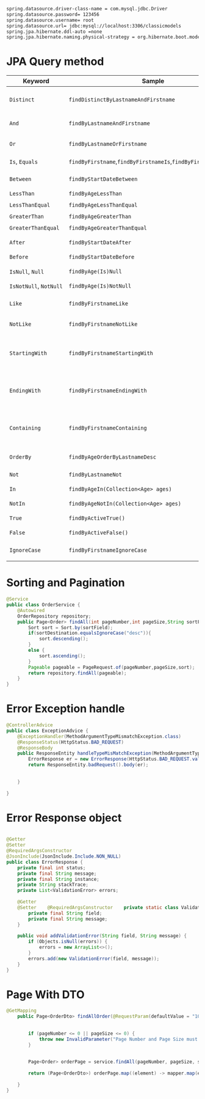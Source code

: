 ```bash
spring.datasource.driver-class-name = com.mysql.jdbc.Driver  
spring.datasource.password= 123456  
spring.datasource.username= root  
spring.datasource.url= jdbc:mysql://localhost:3306/classicmodels  
spring.jpa.hibernate.ddl-auto =none  
spring.jpa.hibernate.naming.physical-strategy = org.hibernate.boot.model.naming.PhysicalNamingStrategyStandardImpl
```


# JPA Query method
| Keyword                | Sample                                                        | JPQL snippet                                                       |
| ---------------------- | ------------------------------------------------------------- | ------------------------------------------------------------------ |
| `Distinct`             | `findDistinctByLastnameAndFirstname`                          | `select distinct …​ where x.lastname = ?1 and x.firstname = ?2`    |
| `And`                  | `findByLastnameAndFirstname`                                  | `… where x.lastname = ?1 and x.firstname = ?2`                     |
| `Or`                   | `findByLastnameOrFirstname`                                   | `… where x.lastname = ?1 or x.firstname = ?2`                      |
| `Is`, `Equals`         | `findByFirstname`,`findByFirstnameIs`,`findByFirstnameEquals` | `… where x.firstname = ?1`                                         |
| `Between`              | `findByStartDateBetween`                                      | `… where x.startDate between ?1 and ?2`                            |
| `LessThan`             | `findByAgeLessThan`                                           | `… where x.age < ?1`                                               |
| `LessThanEqual`        | `findByAgeLessThanEqual`                                      | `… where x.age <= ?1`                                              |
| `GreaterThan`          | `findByAgeGreaterThan`                                        | `… where x.age > ?1`                                               |
| `GreaterThanEqual`     | `findByAgeGreaterThanEqual`                                   | `… where x.age >= ?1`                                              |
| `After`                | `findByStartDateAfter`                                        | `… where x.startDate > ?1`                                         |
| `Before`               | `findByStartDateBefore`                                       | `… where x.startDate < ?1`                                         |
| `IsNull`, `Null`       | `findByAge(Is)Null`                                           | `… where x.age is null`                                            |
| `IsNotNull`, `NotNull` | `findByAge(Is)NotNull`                                        | `… where x.age not null`                                           |
| `Like`                 | `findByFirstnameLike`                                         | `… where x.firstname like ?1`                                      |
| `NotLike`              | `findByFirstnameNotLike`                                      | `… where x.firstname not like ?1`                                  |
| `StartingWith`         | `findByFirstnameStartingWith`                                 | `… where x.firstname like ?1` (parameter bound with appended `%`)  |
| `EndingWith`           | `findByFirstnameEndingWith`                                   | `… where x.firstname like ?1` (parameter bound with prepended `%`) |
| `Containing`           | `findByFirstnameContaining`                                   | `… where x.firstname like ?1` (parameter bound wrapped in `%`)     |
| `OrderBy`              | `findByAgeOrderByLastnameDesc`                                | `… where x.age = ?1 order by x.lastname desc`                      |
| `Not`                  | `findByLastnameNot`                                           | `… where x.lastname <> ?1`                                         |
| `In`                   | `findByAgeIn(Collection<Age> ages)`                           | `… where x.age in ?1`                                              |
| `NotIn`                | `findByAgeNotIn(Collection<Age> ages)`                        | `… where x.age not in ?1`                                          |
| `True`                 | `findByActiveTrue()`                                          | `… where x.active = true`                                          |
| `False`                | `findByActiveFalse()`                                         | `… where x.active = false`                                         |
| `IgnoreCase`           | `findByFirstnameIgnoreCase`                                   | `… where UPPER(x.firstname) = UPPER(?1)`                           |



# Sorting and Pagination

```java
@Service  
public class OrderService {  
    @Autowired  
    OrderRepository repository;  
    public Page<Order> findAll(int pageNumber,int pageSize,String sortField, String sortDestination){  
        Sort sort = Sort.by(sortField);  
        if(sortDestination.equalsIgnoreCase("desc")){  
            sort.descending();  
        }  
        else {  
            sort.ascending();  
        }  
        Pageable pageable = PageRequest.of(pageNumber,pageSize,sort);  
        return repository.findAll(pageable);  
    }  
}
```


# Error Exception handle
```java
@ControllerAdvice  
public class ExceptionAdvice {  
    @ExceptionHandler(MethodArgumentTypeMismatchException.class)  
    @ResponseStatus(HttpStatus.BAD_REQUEST)  
    @ResponseBody  
    public ResponseEntity handleTypeMisMatchException(MethodArgumentTypeMismatchException e, WebRequest request){  
        ErrorResponse er = new ErrorResponse(HttpStatus.BAD_REQUEST.value(), "Invalid Parameter " + e.getName() + " must positive number",request.getDescription(false));  
        return ResponseEntity.badRequest().body(er);  
  
  
    }  
  
}
```


# Error Response object
```java

@Getter  
@Setter  
@RequiredArgsConstructor  
@JsonInclude(JsonInclude.Include.NON_NULL)  
public class ErrorResponse {  
    private final int status;  
    private final String message;  
    private final String instance;  
    private String stackTrace;  
    private List<ValidationError> errors;  
  
    @Getter  
    @Setter    @RequiredArgsConstructor    private static class ValidationError {  
        private final String field;  
        private final String message;  
    }  
  
    public void addValidationError(String field, String message) {  
        if (Objects.isNull(errors)) {  
            errors = new ArrayList<>();  
        }  
        errors.add(new ValidationError(field, message));  
    }  
}
```

# Page With DTO

```java
@GetMapping  
    public Page<OrderDto> findAllOrder(@RequestParam(defaultValue = "10") Integer pageNumber, @RequestParam(defaultValue = "10") Integer pageSize, @RequestParam(defaultValue = "id") String sortField, @RequestParam(defaultValue = "asc") String sortDestination) {  
  
  
        if (pageNumber <= 0 || pageSize <= 0) {  
            throw new InvalidParameter("Page Number and Page Size must be positive number");  
        }  
  
  
        Page<Order> orderPage = service.findAll(pageNumber, pageSize, sortField, sortDestination);  
  
        return (Page<OrderDto>) orderPage.map((element) -> mapper.map(element, OrderDto.class));  
  
    }  
}
```